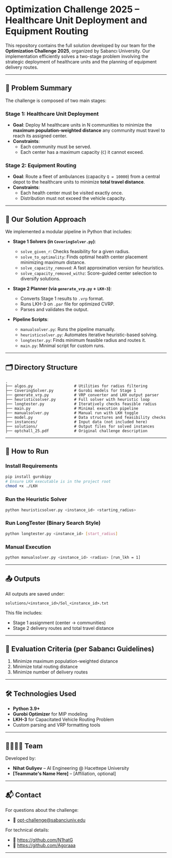 # Optimization Challenge 2025 – Healthcare Unit Deployment and Equipment Routing

This repository contains the full solution developed by our team for the **Optimization Challenge 2025**, organized by Sabancı University. Our implementation efficiently solves a two-stage problem involving the strategic deployment of healthcare units and the planning of equipment delivery routes.

---

## 🧠 Problem Summary

The challenge is composed of two main stages:

### Stage 1: Healthcare Unit Deployment
- **Goal**: Deploy M healthcare units in N communities to minimize the **maximum population-weighted distance** any community must travel to reach its assigned center.
- **Constraints**:
  - Each community must be served.
  - Each center has a maximum capacity (`C`) it cannot exceed.

### Stage 2: Equipment Routing
- **Goal**: Route a fleet of ambulances (capacity `Q = 10000`) from a central depot to the healthcare units to minimize **total travel distance**.
- **Constraints**:
  - Each health center must be visited exactly once.
  - Distribution must not exceed the vehicle capacity.

---

## 🧩 Our Solution Approach

We implemented a modular pipeline in Python that includes:

- **Stage 1 Solvers (in `CoveringSolver.py`)**:
  - `solve_given_r`: Checks feasibility for a given radius.
  - `solve_to_optimality`: Finds optimal health center placement minimizing maximum distance.
  - `solve_capacity_removed`: A fast approximation version for heuristics.
  - `solve_capacity_removed_withz`: Score-guided center selection to diversify solutions.

- **Stage 2 Planner (via `generate_vrp.py` + `LKH-3`)**:
  - Converts Stage 1 results to `.vrp` format.
  - Runs LKH-3 on `.par` file for optimized CVRP.
  - Parses and validates the output.

- **Pipeline Scripts**:
  - `manualsolver.py`: Runs the pipeline manually.
  - `heuristicsolver.py`: Automates iterative heuristic-based solving.
  - `longtester.py`: Finds minimum feasible radius and routes it.
  - `main.py`: Minimal script for custom runs.

---

## 🗂 Directory Structure

```
.
├── algos.py                  # Utilities for radius filtering
├── CoveringSolver.py         # Gurobi models for Stage 1
├── generate_vrp.py           # VRP converter and LKH output parser
├── heuristicsolver.py        # Full solver with heuristic loop
├── longtester.py             # Iteratively checks feasible radius
├── main.py                   # Minimal execution pipeline
├── manualsolver.py           # Manual run with LKH toggle
├── model.py                  # Data structures and feasibility checks
├── instances/                # Input data (not included here)
├── solutions/                # Output files for solved instances
├── optchall_25.pdf           # Original challenge description
```

---

## 🧪 How to Run

### Install Requirements
```bash
pip install gurobipy
# Ensure LKH executable is in the project root
chmod +x ./LKH
```

### Run the Heuristic Solver
```bash
python heuristicsolver.py <instance_id> <starting_radius>
```

### Run LongTester (Binary Search Style)
```bash
python longtester.py <instance_id> [start_radius]
```

### Manual Execution
```bash
python manualsolver.py <instance_id> <radius> [run_lkh = 1]
```

---

## 📤 Outputs

All outputs are saved under:
```
solutions/<instance_id>/Sol_<instance_id>.txt
```

This file includes:
- Stage 1 assignment (center → communities)
- Stage 2 delivery routes and total travel distance

---

## 🏁 Evaluation Criteria (per Sabancı Guidelines)

1. Minimize maximum population-weighted distance
2. Minimize total routing distance
3. Minimize number of delivery routes

---

## 🛠 Technologies Used

- **Python 3.9+**
- **Gurobi Optimizer** for MIP modeling
- **LKH-3** for Capacitated Vehicle Routing Problem
- Custom parsing and VRP formatting tools

---

## 👨‍👩‍👧‍👦 Team

Developed by:
- **Nihat Guliyev** – AI Engineering @ Hacettepe University
- **[Teammate's Name Here]** – [Affiliation, optional]

---

## 📬 Contact

For questions about the challenge:
- 📧 opt-challenge@sabanciuniv.edu

For technical details:
- 🔗 https://github.com/N1hatG
- 🔗 https://github.com/Agoraaa

---